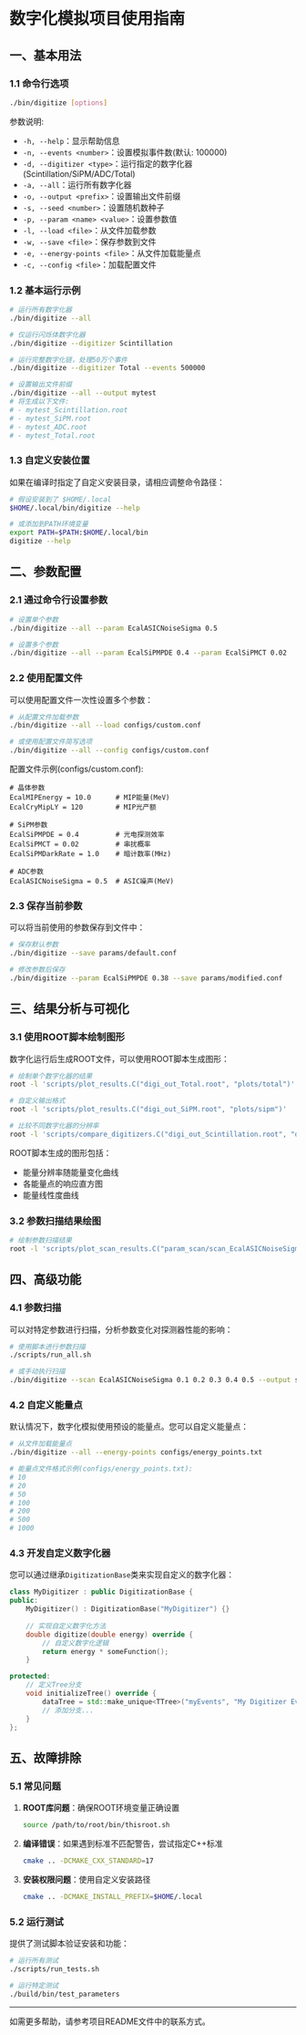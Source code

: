 # 数字化模拟项目使用指南

## 一、基本用法

### 1.1 命令行选项

```bash
./bin/digitize [options]
```

参数说明:
- `-h, --help`：显示帮助信息
- `-n, --events <number>`：设置模拟事件数(默认: 100000)
- `-d, --digitizer <type>`：运行指定的数字化器(Scintillation/SiPM/ADC/Total)
- `-a, --all`：运行所有数字化器
- `-o, --output <prefix>`：设置输出文件前缀
- `-s, --seed <number>`：设置随机数种子
- `-p, --param <name> <value>`：设置参数值
- `-l, --load <file>`：从文件加载参数
- `-w, --save <file>`：保存参数到文件
- `-e, --energy-points <file>`：从文件加载能量点
- `-c, --config <file>`：加载配置文件

### 1.2 基本运行示例

```bash
# 运行所有数字化器
./bin/digitize --all

# 仅运行闪烁体数字化器
./bin/digitize --digitizer Scintillation

# 运行完整数字化链，处理50万个事件
./bin/digitize --digitizer Total --events 500000

# 设置输出文件前缀
./bin/digitize --all --output mytest
# 将生成以下文件:
# - mytest_Scintillation.root
# - mytest_SiPM.root
# - mytest_ADC.root
# - mytest_Total.root
```

### 1.3 自定义安装位置

如果在编译时指定了自定义安装目录，请相应调整命令路径：

```bash
# 假设安装到了 $HOME/.local
$HOME/.local/bin/digitize --help

# 或添加到PATH环境变量
export PATH=$PATH:$HOME/.local/bin
digitize --help
```

## 二、参数配置

### 2.1 通过命令行设置参数

```bash
# 设置单个参数
./bin/digitize --all --param EcalASICNoiseSigma 0.5

# 设置多个参数
./bin/digitize --all --param EcalSiPMPDE 0.4 --param EcalSiPMCT 0.02
```

### 2.2 使用配置文件

可以使用配置文件一次性设置多个参数：

```bash
# 从配置文件加载参数
./bin/digitize --all --load configs/custom.conf

# 或使用配置文件简写选项
./bin/digitize --all --config configs/custom.conf
```

配置文件示例(configs/custom.conf):
```
# 晶体参数
EcalMIPEnergy = 10.0      # MIP能量(MeV)
EcalCryMipLY = 120        # MIP光产额

# SiPM参数
EcalSiPMPDE = 0.4         # 光电探测效率
EcalSiPMCT = 0.02         # 串扰概率
EcalSiPMDarkRate = 1.0    # 暗计数率(MHz)

# ADC参数
EcalASICNoiseSigma = 0.5  # ASIC噪声(MeV)
```

### 2.3 保存当前参数

可以将当前使用的参数保存到文件中：

```bash
# 保存默认参数
./bin/digitize --save params/default.conf

# 修改参数后保存
./bin/digitize --param EcalSiPMPDE 0.38 --save params/modified.conf
```

## 三、结果分析与可视化

### 3.1 使用ROOT脚本绘制图形

数字化运行后生成ROOT文件，可以使用ROOT脚本生成图形：

```bash
# 绘制单个数字化器的结果
root -l 'scripts/plot_results.C("digi_out_Total.root", "plots/total")'

# 自定义输出格式
root -l 'scripts/plot_results.C("digi_out_SiPM.root", "plots/sipm")'

# 比较不同数字化器的分辨率
root -l 'scripts/compare_digitizers.C("digi_out_Scintillation.root", "digi_out_SiPM.root", "digi_out_ADC.root", "digi_out_Total.root", "comparison")'
```

ROOT脚本生成的图形包括：
- 能量分辨率随能量变化曲线
- 各能量点的响应直方图
- 能量线性度曲线

### 3.2 参数扫描结果绘图

```bash
# 绘制参数扫描结果
root -l 'scripts/plot_scan_results.C("param_scan/scan_EcalASICNoiseSigma.root", "param_scan")'
```

## 四、高级功能

### 4.1 参数扫描

可以对特定参数进行扫描，分析参数变化对探测器性能的影响：

```bash
# 使用脚本进行参数扫描
./scripts/run_all.sh

# 或手动执行扫描
./bin/digitize --scan EcalASICNoiseSigma 0.1 0.2 0.3 0.4 0.5 --output scan_noise
```

### 4.2 自定义能量点

默认情况下，数字化模拟使用预设的能量点。您可以自定义能量点：

```bash
# 从文件加载能量点
./bin/digitize --all --energy-points configs/energy_points.txt

# 能量点文件格式示例(configs/energy_points.txt):
# 10
# 20
# 50
# 100
# 200
# 500
# 1000
```

### 4.3 开发自定义数字化器

您可以通过继承`DigitizationBase`类来实现自定义的数字化器：

```cpp
class MyDigitizer : public DigitizationBase {
public:
    MyDigitizer() : DigitizationBase("MyDigitizer") {}
    
    // 实现自定义数字化方法
    double digitize(double energy) override {
        // 自定义数字化逻辑
        return energy * someFunction();
    }

protected:
    // 定义Tree分支
    void initializeTree() override {
        dataTree = std::make_unique<TTree>("myEvents", "My Digitizer Events");
        // 添加分支...
    }
};
```

## 五、故障排除

### 5.1 常见问题

1. **ROOT库问题**：确保ROOT环境变量正确设置
   ```bash
   source /path/to/root/bin/thisroot.sh
   ```

2. **编译错误**：如果遇到标准不匹配警告，尝试指定C++标准
   ```bash
   cmake .. -DCMAKE_CXX_STANDARD=17
   ```

3. **安装权限问题**：使用自定义安装路径
   ```bash
   cmake .. -DCMAKE_INSTALL_PREFIX=$HOME/.local
   ```

### 5.2 运行测试

提供了测试脚本验证安装和功能：

```bash
# 运行所有测试
./scripts/run_tests.sh

# 运行特定测试
./build/bin/test_parameters
```

---

如需更多帮助，请参考项目README文件中的联系方式。 